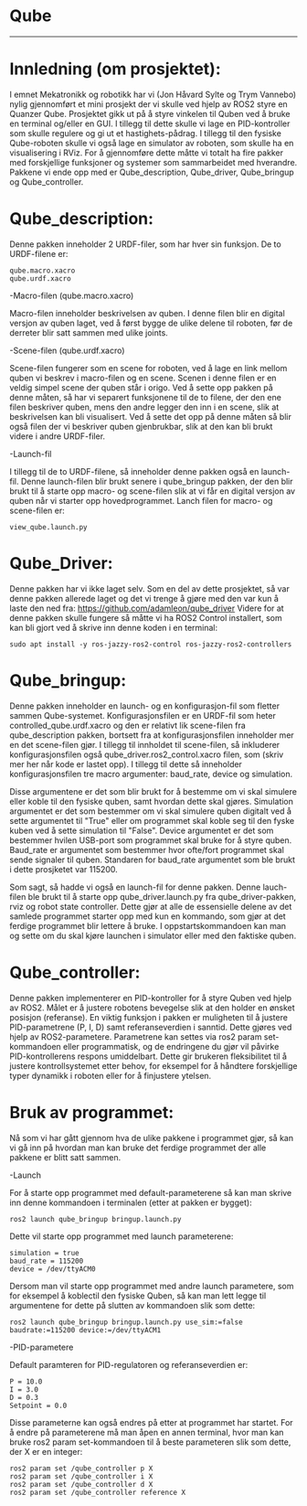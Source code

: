 # Qube
-----
# Innledning (om prosjektet):
I emnet Mekatronikk og robotikk har vi (Jon Håvard Sylte og Trym Vannebo) nylig gjennomført et mini prosjekt der vi skulle ved hjelp av ROS2 styre en Quanzer Qube. 
Prosjektet gikk ut på å styre vinkelen til Quben ved å bruke en terminal og/eller en GUI. I tillegg til dette skulle vi lage en PID-kontroller som skulle regulere og gi ut et hastighets-pådrag. I tillegg til den fysiske Qube-roboten skulle vi også lage en simulator av roboten, som skulle ha en visualisering i RViz. For å gjennomføre dette måtte vi totalt ha fire pakker med forskjellige funksjoner og systemer som sammarbeidet med hverandre. Pakkene vi ende opp med er Qube_description, Qube_driver, Qube_bringup og Qube_controller. 

# Qube_description:
Denne pakken inneholder 2 URDF-filer, som har hver sin funksjon. De to URDF-filene er: 

    qube.macro.xacro
    qube.urdf.xacro
-Macro-filen (qube.macro.xacro)

Macro-filen inneholder beskrivelsen av quben. I denne filen blir en digital versjon av quben laget, ved å først bygge de ulike delene til roboten, før de derreter blir satt sammen med ulike joints.

-Scene-filen (qube.urdf.xacro)

Scene-filen fungerer som en scene for roboten, ved å lage en link mellom quben vi beskrev i macro-filen og en scene. Scenen i denne filen er en veldig simpel scene der quben står i origo. Ved å sette opp pakken på denne måten, så har vi separert funksjonene til de to filene, der den ene filen beskriver quben, mens den andre legger den inn i en scene, slik at beskrivelsen kan bli visualisert. Ved å sette det opp på denne måten så blir også filen der vi beskriver quben gjenbrukbar, slik at den kan bli brukt videre i andre URDF-filer.

-Launch-fil

I tillegg til de to URDF-filene, så inneholder denne pakken også en launch-fil. Denne launch-filen blir brukt senere i qube_bringup pakken, der den blir brukt til å starte opp macro- og scene-filen slik at vi får en digital versjon av quben når vi starter opp hovedprogrammet. Lanch filen for macro- og scene-filen er:

    view_qube.launch.py

# Qube_Driver:
Denne pakken har vi ikke laget selv. Som en del av dette prosjektet, så var denne pakken allerede laget og det vi trenge å gjøre med den var kun å laste den ned fra: https://github.com/adamleon/qube_driver
Videre for at denne pakken skulle fungere så måtte vi ha ROS2 Control installert, som kan bli gjort ved å skrive inn denne koden i en terminal:
    
    sudo apt install -y ros-jazzy-ros2-control ros-jazzy-ros2-controllers


# Qube_bringup:
Denne pakken inneholder en launch- og en konfigurasjon-fil som fletter sammen Qube-systemet. Konfigurasjonsfilen er en URDF-fil som heter controlled_qube.urdf.xacro og den er relativt lik scene-filen fra qube_description pakken, bortsett fra at konfigurasjonsfilen inneholder mer en det scene-filen gjør. I tillegg til innholdet til scene-filen, så inkluderer konfigurasjonsfilen også qube_driver.ros2_control.xacro filen, som (skriv mer her når kode er lastet opp). 
I tillegg til dette så inneholder konfigurasjonsfilen tre macro argumenter: baud_rate, device og simulation. 

Disse argumentene er det som blir brukt for å bestemme om vi skal simulere eller koble til den fysiske quben, samt hvordan dette skal gjøres. Simulation argumentet er det som bestemmer om vi skal simulere quben digitalt ved å sette argumentet til "True" eller om programmet skal koble seg til den fyske kuben ved å sette simulation til "False". Device argumentet er det som bestemmer hvilen USB-port som programmet skal bruke for å styre quben. Baud_rate er argumentet som bestemmer hvor ofte/fort programmet skal sende signaler til quben. Standaren for baud_rate argumentet som ble brukt i dette prosjketet var 115200.

Som sagt, så hadde vi også en launch-fil for denne pakken. Denne lauch-filen ble brukt til å starte opp qube_driver.launch.py fra qube_driver-pakken, rviz og robot state controller. Dette gjør at alle de essensielle delene av det samlede programmet starter opp med kun en kommando, som gjør at det ferdige programmet blir lettere å bruke. I oppstartskommandoen kan man og sette om du skal kjøre launchen i simulator eller med den faktiske quben.

# Qube_controller:
Denne pakken implementerer en PID-kontroller for å styre Quben ved hjelp av ROS2. Målet er å justere robotens bevegelse slik at den holder en ønsket posisjon (referanse). En viktig funksjon i pakken er muligheten til å justere PID-parametrene (P, I, D) samt referanseverdien i sanntid. Dette gjøres ved hjelp av ROS2-parametere. Parametrene kan settes via ros2 param set-kommandoen eller programmatisk, og de endringene du gjør vil påvirke PID-kontrollerens respons umiddelbart. Dette gir brukeren fleksibilitet til å justere kontrollsystemet etter behov, for eksempel for å håndtere forskjellige typer dynamikk i roboten eller for å finjustere ytelsen.

# Bruk av programmet:
Nå som vi har gått gjennom hva de ulike pakkene i programmet gjør, så kan vi gå inn på hvordan man kan bruke det ferdige programmet der alle pakkene er blitt satt sammen. 

-Launch

For å starte opp programmet med default-parameterene så kan man skrive inn denne kommandoen i terminalen (etter at pakken er bygget):
   
    ros2 launch qube_bringup bringup.launch.py
Dette vil starte opp programmet med launch parameterene:

    simulation = true
    baud_rate = 115200
    device = /dev/ttyACM0    

Dersom man vil starte opp programmet med andre launch parametere, som for eksempel å koblectil den fysiske Quben, så kan man lett legge til argumentene for dette på slutten av kommandoen slik som dette:

    ros2 launch qube_bringup bringup.launch.py use_sim:=false baudrate:=115200 device:=/dev/ttyACM1

-PID-parametere

Default paramteren for PID-regulatoren og referanseverdien er:

    P = 10.0
    I = 3.0
    D = 0.3
    Setpoint = 0.0
Disse parameterne kan også endres på etter at programmet har startet. For å endre på parameterene må man åpen en annen terminal, hvor man kan bruke ros2 param set-kommandoen til å beste parameteren slik som dette, der X er en integer:

    ros2 param set /qube_controller p X
    ros2 param set /qube_controller i X
    ros2 param set /qube_controller d X
    ros2 param set /qube_controller reference X


